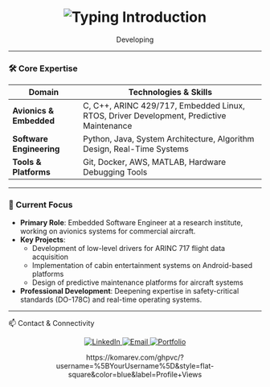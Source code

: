 <h1 align="center">
  <img src="https://readme-typing-svg.demolab.com?font=Fira+Code&weight=500&size=26&duration=4000&pause=1000&color=2E3440&center=true&vCenter=true&width=500&lines=Hello+I'm+[Your Name];Embedded+Software+Engineer;Avionics+Systems+Specialist" alt="Typing Introduction" />
</h1>

<p align="center">
  Developing
</p>

---

### 🛠️ Core Expertise

| Domain | Technologies & Skills |
|--------|----------------------|
| **Avionics & Embedded** | C, C++, ARINC 429/717, Embedded Linux, RTOS, Driver Development, Predictive Maintenance |
| **Software Engineering** | Python, Java, System Architecture, Algorithm Design, Real-Time Systems |
| **Tools & Platforms** | Git, Docker, AWS, MATLAB, Hardware Debugging Tools |

---

### 🔬 Current Focus

- **Primary Role**: Embedded Software Engineer at a research institute, working on avionics systems for commercial aircraft.
- **Key Projects**: 
  - Development of low-level drivers for ARINC 717 flight data acquisition
  - Implementation of cabin entertainment systems on Android-based platforms
  - Design of predictive maintenance platforms for aircraft systems
- **Professional Development**: Deepening expertise in safety-critical standards (DO-178C) and real-time operating systems.

---

📫 Contact & Connectivity
<p align="center"> <a href="[Your LinkedIn URL]"> <img src="https://img.shields.io/badge/LinkedIn-0077B5?style=for-the-badge&logo=linkedin&logoColor=white" alt="LinkedIn" /> </a> <a href="mailto:[your.email@domain.com]"> <img src="https://img.shields.io/badge/Email-D14836?style=for-the-badge&logo=gmail&logoColor=white" alt="Email" /> </a> <a href="[Your Portfolio or Blog URL]"> <img src="https://img.shields.io/badge/Portfolio-FF7139?style=for-the-badge&logo=firefox&logoColor=white" alt="Portfolio" /> </a> </p><div align="center">
https://komarev.com/ghpvc/?username=%5BYourUsername%5D&style=flat-square&color=blue&label=Profile+Views

</div> 
